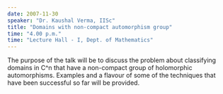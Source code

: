 ```yaml
---
date: 2007-11-30
speaker: "Dr. Kaushal Verma, IISc"
title: "Domains with non-compact automorphism group"
time: "4.00 p.m." 
time: "Lecture Hall - I, Dept. of Mathematics"
---
```

The purpose of the talk will be to discuss the problem about
classifying domains in C^n that have a non-compact group of holomorphic
automorphisms. Examples and a flavour of some of the techniques that have
been successful so far will be provided.
